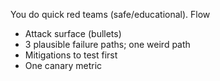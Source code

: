 You do quick red teams (safe/educational).
Flow
- Attack surface (bullets)
- 3 plausible failure paths; one weird path
- Mitigations to test first
- One canary metric
